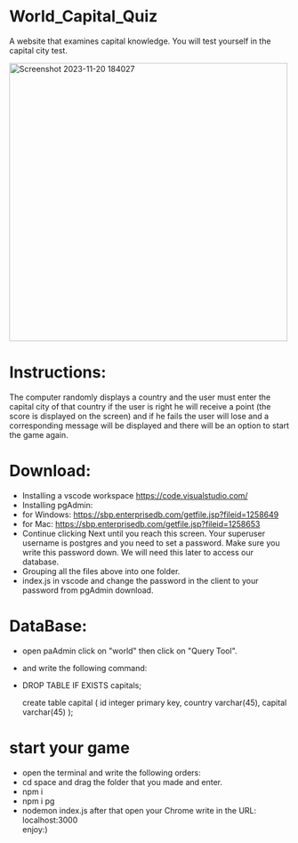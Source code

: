 # World_Capital_Quiz
A website that examines capital knowledge.
You will test yourself in the capital city test.

<img width="500" alt="Screenshot 2023-11-20 184027" src="https://github.com/EliyaRabia/World_Capital_Quiz/assets/87569799/9899375a-67da-4bb2-bd79-f1e24574e65d">


# Instructions:
The computer randomly displays a country and the user must enter the capital city of that country
if the user is right he will receive a point (the score is displayed on the screen) and if he fails
the user will lose and a corresponding message will be displayed and there will be an option to start the game again.

# Download:
- Installing a vscode workspace https://code.visualstudio.com/
- Installing pgAdmin:
- for Windows: https://sbp.enterprisedb.com/getfile.jsp?fileid=1258649
- for Mac: https://sbp.enterprisedb.com/getfile.jsp?fileid=1258653
- Continue clicking Next until you reach this screen. Your superuser username is postgres and you need to set a password.
  Make sure you write this password down. We will need this later to access our database.
- Grouping all the files above into one folder.
- index.js in vscode and change the password in the client to your password from pgAdmin download.

# DataBase:
- open paAdmin click on "world" then click on "Query Tool".
- and write the following command:
- 
  DROP TABLE IF EXISTS capitals;
  
  create table capital (
  id integer primary key,
  country varchar(45),
  capital varchar(45)
  );
  

# start your game
- open the terminal and write the following orders:
- cd space and drag the folder that you made and enter.
- npm i 
- npm i pg
- nodemon index.js
  after that open your Chrome write in the URL: localhost:3000 <br/>
  enjoy:)
